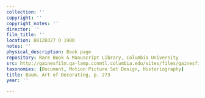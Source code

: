 ```yaml
---
collection: ''
copyright: ''
copyright_notes: ''
director: ''
film_title: ''
location: B812B327 O 1900
notes: ''
physical_description: Book page
repository: Rare Book & Manuscript Library, Columbia University
src: http://gainesfilm.qa-lamp.ccnmtl.columbia.edu/sites/files/gainesfilm/images/1000102008.jpg
taxonomies: [Document, Motion Picture Set Design, Historiography]
title: Baum. Art of Decorating, p. 273
year: ''

---
```

